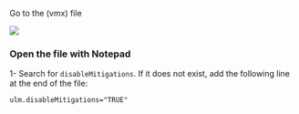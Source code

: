 
Go to the (vmx) file


![](../../../../../../../../Cybersecurity/Imagens/Pasted%20image%2020240613114559.png)

### Open the file with Notepad

1- Search for `disableMitigations`. If it does not exist, add the following line at the end of the file:

````
ulm.disableMitigations="TRUE"
`````

